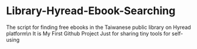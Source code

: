 # Library-Hyread-Ebook-Searching
The script for finding free ebooks in the Taiwanese public library on Hyread platform\n
It is My First Github Project
Just for sharing tiny tools for self-using
